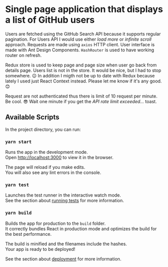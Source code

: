 # Single page application that displays a list of GitHub users

Users are fetched using the GitHub Search API because it supports regular pagination. For Users API I would use either _load more_ or _infinite scroll_ approach. Requests are made using `axios` HTTP client. User interface is made with Ant Design Components. `HashRouter` is used to have working router on refresh.

Redux store is used to keep page and page size when user go back from details page. Users list is not in the store. It would be nice, but I had to stop somewhere. 😉 In addition I migth not be up to date with Redux because lately I used just React Context instead. Please let me know if it's any good. 😊

Request are not authenticated thus there is limit of 10 request per minute. Be cool. 😎 Wait one minute if you get the _API rate limit exceeded..._ toast.

## Available Scripts

In the project directory, you can run:

### `yarn start`

Runs the app in the development mode.\
Open [http://localhost:3000](http://localhost:3000) to view it in the browser.

The page will reload if you make edits.\
You will also see any lint errors in the console.

### `yarn test`

Launches the test runner in the interactive watch mode.\
See the section about [running tests](https://facebook.github.io/create-react-app/docs/running-tests) for more information.

### `yarn build`

Builds the app for production to the `build` folder.\
It correctly bundles React in production mode and optimizes the build for the best performance.

The build is minified and the filenames include the hashes.\
Your app is ready to be deployed!

See the section about [deployment](https://facebook.github.io/create-react-app/docs/deployment) for more information.
